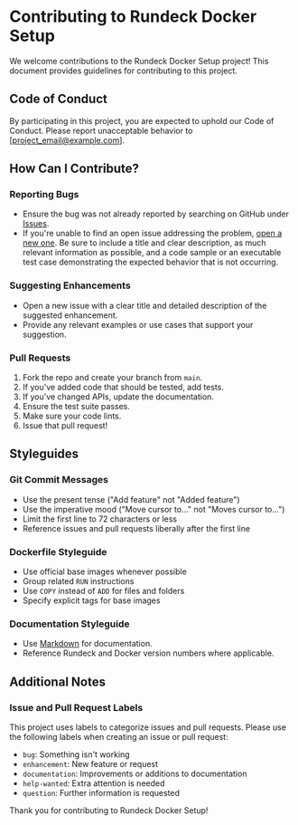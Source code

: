 # Contributing to Rundeck Docker Setup

We welcome contributions to the Rundeck Docker Setup project! This document provides guidelines for contributing to this project.

## Code of Conduct

By participating in this project, you are expected to uphold our Code of Conduct. Please report unacceptable behavior to [project_email@example.com].

## How Can I Contribute?

### Reporting Bugs

- Ensure the bug was not already reported by searching on GitHub under [Issues](https://github.com/yourusername/rundeck-docker/issues).
- If you're unable to find an open issue addressing the problem, [open a new one](https://github.com/yourusername/rundeck-docker/issues/new). Be sure to include a title and clear description, as much relevant information as possible, and a code sample or an executable test case demonstrating the expected behavior that is not occurring.

### Suggesting Enhancements

- Open a new issue with a clear title and detailed description of the suggested enhancement.
- Provide any relevant examples or use cases that support your suggestion.

### Pull Requests

1. Fork the repo and create your branch from `main`.
2. If you've added code that should be tested, add tests.
3. If you've changed APIs, update the documentation.
4. Ensure the test suite passes.
5. Make sure your code lints.
6. Issue that pull request!

## Styleguides

### Git Commit Messages

- Use the present tense ("Add feature" not "Added feature")
- Use the imperative mood ("Move cursor to..." not "Moves cursor to...")
- Limit the first line to 72 characters or less
- Reference issues and pull requests liberally after the first line

### Dockerfile Styleguide

- Use official base images whenever possible
- Group related `RUN` instructions
- Use `COPY` instead of `ADD` for files and folders
- Specify explicit tags for base images

### Documentation Styleguide

- Use [Markdown](https://daringfireball.net/projects/markdown/) for documentation.
- Reference Rundeck and Docker version numbers where applicable.

## Additional Notes

### Issue and Pull Request Labels

This project uses labels to categorize issues and pull requests. Please use the following labels when creating an issue or pull request:

- `bug`: Something isn't working
- `enhancement`: New feature or request
- `documentation`: Improvements or additions to documentation
- `help-wanted`: Extra attention is needed
- `question`: Further information is requested

Thank you for contributing to Rundeck Docker Setup!

